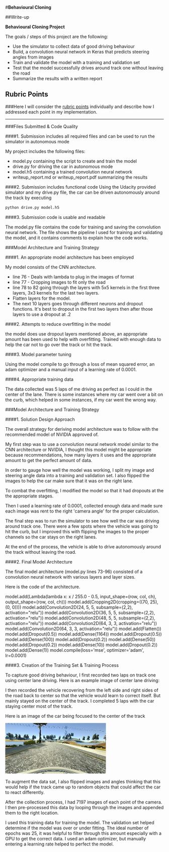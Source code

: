 #**Behavioural Cloning** 

##Write-up

**Behavioural Cloning Project**

The goals / steps of this project are the following:
* Use the simulator to collect data of good driving behaviour
* Build, a convolution neural network in Keras that predicts steering angles from images
* Train and validate the model with a training and validation set
* Test that the model successfully drives around track one without leaving the road
* Summarize the results with a written report

## Rubric Points

###Here I will consider the [rubric points](https://review.udacity.com/#!/rubrics/432/view) individually and describe how I addressed each point in my implementation.  

---

###Files Submitted & Code Quality

####1. Submission includes all required files and can be used to run the simulator in autonomous mode

My project includes the following files:
* model.py containing the script to create and train the model
* drive.py for driving the car in autonomous mode
* model.h5 containing a trained convolution neural network 
* writeup_report.md or writeup_report.pdf summarizing the results

####2. Submission includes functional code
Using the Udacity provided simulator and my drive.py file, the car can be driven autonomously around the track by executing 
```sh
python drive.py model.h5
```

####3. Submission code is usable and readable

The model.py file contains the code for training and saving the convolution neural network. The file shows the pipeline I used for training and validating the model, and it contains comments to explain how the code works.

###Model Architecture and Training Strategy

####1. An appropriate model architecture has been employed

My model consists of the CNN architecture. 

- line 76 - Deals with lambda to plug in the images of format
- line 77 - Cropping images to fit only the road
- line 78 to 82 going through the layers with 5x5 kernels in the first three layers, 3x3 kernels for the last two layers.
- Flatten layers for the model.
- The next 10 layers goes through different neurons and dropout functions. It's best to dropout in the first two layers then after those layers to use a dropout at .2

####2. Attempts to reduce overfitting in the model

the model does use dropout layers mentioned above, an appropriate amount has been used to help with overfitting. Trained with enough data to help the car not to go over the track or hit the track.

####3. Model parameter tuning

Using the model compile to go through a loss of mean squared error, an adam optimizer and a manual input of a learning rate of 0.0001.

####4. Appropriate training data

The data collected was 5 laps of me driving as perfect as I could in the center of the lane. There is some instances where my car went over a bit on the curb, which helped in some instances, if my car went the wrong way.

###Model Architecture and Training Strategy

####1. Solution Design Approach

The overall strategy for deriving model architecture was to follow with the recommended model of NVIDIA approved of.

My first step was to use a convolution neural network model similar to the CNN architecture or NVIDIA, I thought this model might be appropriate because recommendations, how many layers it uses and the appropriate amount to get the perfect amount of data.

In order to gauge how well the model was working, I split my image and steering angle data into a training and validation set. I also flipped the images to help the car make sure that it was on the right lane.

To combat the overfitting, I modified the model so that it had dropouts at the the appropriate stages.

Then I used a learning rate of 0.0001, collected enough data and made sure each image was rent to the right 'camera angle' for the proper calculation.

The final step was to run the simulator to see how well the car was driving around track one. There were a few spots where the vehicle was going to hit the curb, but I improved this with flipping the images to the proper channels so the car stays on the right lanes.

At the end of the process, the vehicle is able to drive autonomously around the track without leaving the road.

####2. Final Model Architecture

The final model architecture (model.py lines 73-96) consisted of a convolution neural network with various  layers and layer sizes.

Here is the code of the architecture.

model.add(Lambda(lambda x: x / 255.0 - 0.5, input_shape=(row, col, ch), output_shape=(row, col, ch)))
model.add(Cropping2D(cropping=((70, 25), (0, 0))))
model.add(Convolution2D(24, 5, 5, subsample=(2,2), activation="relu"))
model.add(Convolution2D(36, 5, 5, subsample=(2,2), activation="relu"))
model.add(Convolution2D(48, 5, 5, subsample=(2,2), activation="relu"))
model.add(Convolution2D(64, 3, 3, activation="relu"))
model.add(Convolution2D(64, 3, 3, activation="relu"))
model.add(Flatten())
model.add(Dropout(0.5))
model.add(Dense(1164))
model.add(Dropout(0.5))
model.add(Dense(100))
model.add(Dropout(0.2))
model.add(Dense(50))
model.add(Dropout(0.2))
model.add(Dense(10))
model.add(Dropout(0.2))
model.add(Dense(1))
model.compile(loss='mse', optimizer='adam', lr=0.0001)

####3. Creation of the Training Set & Training Process

To capture good driving behaviour, I first recorded two laps on track one using center lane driving. Here is an example image of center lane driving:

I then recorded the vehicle recovering from the left side and right sides of the road back to center so that the vehicle would learn to correct itself. But mainly stayed on the center of the track. I completed 5 laps with the car staying center most of the track.

Here is an image of the car being focused to the center of the track

![alt text](https://github.com/TheAisBack/CarND-Behavioral-Cloning-P3/blob/master/center-image.jpg "Center Image")

To augment the data sat, I also flipped images and angles thinking that this would help if the track came up to random objects that could affect the car to react differently.

After the collection process, I had 7197 images of each point of the camera. I then pre-processed this data by looping through the images and appended them to the right location.

I used this training data for training the model. The validation set helped determine if the model was over or under fitting. The ideal number of epochs was 25, it was helpful to filter through this amount especially with a GPU to get the correct data. I used an adam optimizer, but manually entering a learning rate helped to perfect the model.
